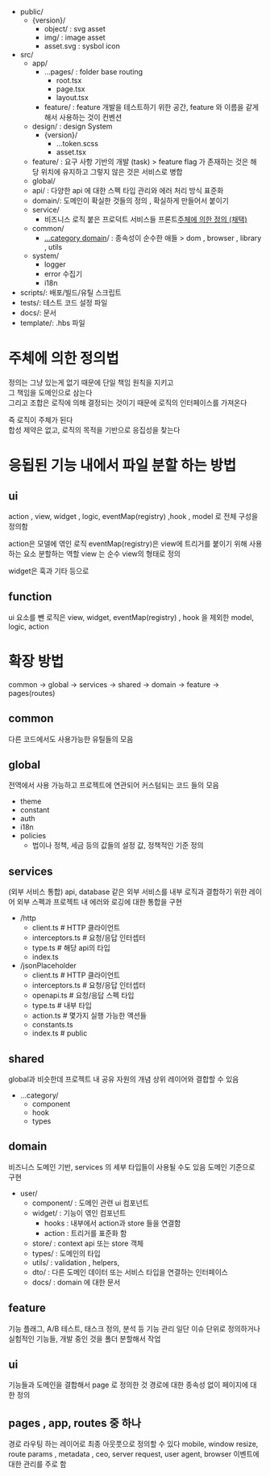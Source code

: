 - public/
  - {version}/
    - object/ : svg asset
    - img/ : image asset
    - asset.svg : sysbol icon
- src/
  - app/
    - ...pages/ : folder base routing
      - root.tsx
      - page.tsx
      - layout.tsx
    - feature/ : feature 개발을 테스트하기 위한 공간, feature 와 이름을 같게해서 사용하는 것이 컨벤션
  - design/ : design System
    - {version}/
      - ...token.scss
      - asset.tsx
  - feature/ : 요구 사항 기반의 개발 (task) > feature flag 가 존재하는 것은 해당 위치에 유지하고 그렇지 않은 것은 서비스로 병합
  - global/
  - api/ : 다양한 api 에 대한 스펙 타입 관리와 에러 처리 방식 표준화
  - domain/: 도메인이 확실한 것들의 정의 , 확실하게 만들어서 붙이기
  - service/
    - 비즈니스 로직 붙은 프로덕트 서비스들 프론트[주체에 의한 정의 (채택)](<#주체에%20의한%20정의%20(채택)>)
  - common/
    - [...category domain](#category%20domain)/ : 종속성이 순수한 애들 > dom , browser , library , utils
  - system/
    - logger
    - error 수집기
    - i18n
- scripts/: 배포/빌드/유틸 스크립트
- tests/: 테스트 코드 설정 파일
- docs/: 문서
- template/: .hbs 파일

# 주체에 의한 정의법

정의는 그냥 있는게 없기 때문에 단일 책임 원칙을 지키고  
그 책임을 도메인으로 삼는다  
그리고 조합은 로직에 의해 결정되는 것이기 때문에 로직의 인터페이스를 가져온다

즉 로직이 주체가 된다  
합성 제약은 없고, 로직의 목적을 기반으로 응집성을 찾는다

# 응됩된 기능 내에서 파일 분할 하는 방법

## ui

action , view, widget , logic, eventMap(registry) ,hook , model 로 전체 구성을 정의함

action은 모델에 엮인 로직
eventMap(registry)은 view에 트리거를 붙이기 위해 사용하는 요소 분할하는 역할
view 는 순수 view의 형태로 정의

widget은 훅과 기타 등으로

## function

ui 요소를 뺀 로직은 view, widget, eventMap(registry) , hook 을 제외한
model, logic, action

# 확장 방법

common → global → services → shared → domain → feature → pages(routes)

## common

다른 코드에서도 사용가능한 유틸들의 모음

## global

전역에서 사용 가능하고
프로젝트에 연관되어 커스텀되는 코드 들의 모음

- theme
- constant
- auth
- i18n
- policies
  - 법이나 정책, 세금 등의 값들의 설정 값, 정책적인 기준 정의

## services

(외부 서비스 통합)
api, database 같은 외부 서비스를 내부 로직과 결합하기 위한 레이어
외부 스펙과 프로젝트 내 에러와 로깅에 대한 통합을 구현

- /http
  - client.ts # HTTP 클라이언트
  - interceptors.ts # 요청/응답 인터셉터
  - type.ts # 해당 api의 타입
  - index.ts
- /jsonPlaceholder
  - client.ts # HTTP 클라이언트
  - interceptors.ts # 요청/응답 인터셉터
  - openapi.ts # 요청/응답 스펙 타입
  - type.ts # 내부 타입
  - action.ts # 몇가지 실행 가능한 액션들
  - constants.ts
  - index.ts # public

## shared

global과 비슷한데 프로젝트 내 공유 자원의 개념
상위 레이어와 결합할 수 있음

- ...category/
  - component
  - hook
  - types

## domain

비즈니스 도메인 기반, services 의 세부 타입들이 사용될 수도 있음
도메인 기준으로 구현

- user/
  - component/ : 도메인 관련 ui 컴포넌트
  - widget/ : 기능이 엮인 컴포넌트
    - hooks : 내부에서 action과 store 들을 연결함
    - action : 트리거를 표준화 함
  - store/ : context api 또는 store 객체
  - types/ : 도메인의 타입
  - utils/ : validation , helpers,
  - dto/ : 다른 도메인 데이터 또는 서비스 타입을 연결하는 인터페이스
  - docs/ : domain 에 대한 문서

## feature

기능 플래그, A/B 테스트, 태스크 정의, 분석 등 기능 관리
일단 이슈 단위로 정의하거나 실험적인 기능들, 개발 중인 것을 폴더 분할해서 작업

## ui

기능들과 도메인을 결합해서 page 로 정의한 것
경로에 대한 종속성 없이 페이지에 대한 정의

## pages , app, routes 중 하나

경로 라우팅 하는 레이어로 최종 아웃풋으로 정의할 수 있다
mobile, window resize, route params , metadata , ceo, server request, user agent, browser 이벤트에 대한 관리를 주로 함
